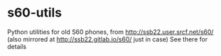 # s60-utils
Python utilities for old S60 phones, from http://ssb22.user.srcf.net/s60/
(also mirrored at http://ssb22.gitlab.io/s60/ just in case)
See there for details
